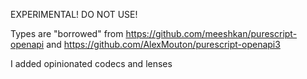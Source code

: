 EXPERIMENTAL! DO NOT USE!

Types are "borrowed" from https://github.com/meeshkan/purescript-openapi and https://github.com/AlexMouton/purescript-openapi3

I added opinionated codecs and lenses